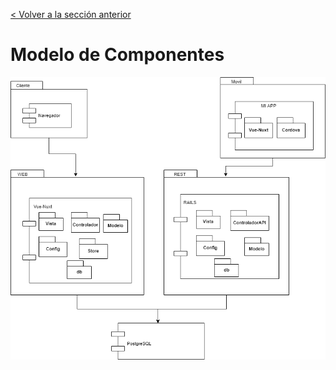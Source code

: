 [< Volver a la sección anterior](https://github.com/strujillo6/CECC)

# Modelo de Componentes

![Componentes](Paquetes.png?raw=true)